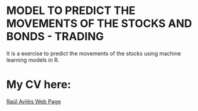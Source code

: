 # MODEL TO PREDICT THE MOVEMENTS OF THE STOCKS AND BONDS - TRADING
It is a exercise to predict the movements of the stocks using machine learning models in R.

# My CV here:
 [Raúl Avilés Web Page](https://raulaviles.netlify.app/)
 